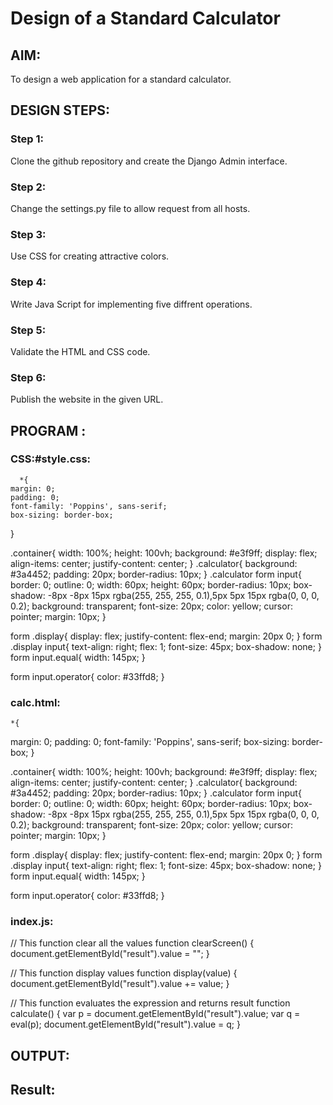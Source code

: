 # Design of a Standard Calculator

## AIM:

To design a web application for a standard calculator.

## DESIGN STEPS:

### Step 1:
Clone the github repository and create the Django Admin interface.

### Step 2:
Change the settings.py file to allow request from all hosts.

### Step 3:
Use CSS for creating attractive colors.

### Step 4:
Write Java Script for implementing five diffrent operations.

### Step 5:
Validate the HTML and CSS code.

### Step 6:
Publish the website in the given URL. 

## PROGRAM :
  ### CSS:#style.css:
      *{
    margin: 0;
    padding: 0;
    font-family: 'Poppins', sans-serif;
    box-sizing: border-box;
}


.container{
    width: 100%;
    height: 100vh;
    background: #e3f9ff;
    display: flex;
    align-items: center;
    justify-content: center;
}
.calculator{
    background: #3a4452;
    padding: 20px;
    border-radius: 10px;
}
.calculator form input{
    border: 0;
    outline: 0;
    width: 60px;
    height: 60px;
    border-radius: 10px;
    box-shadow: -8px -8px 15px rgba(255, 255, 255, 0.1),5px 5px 15px rgba(0, 0, 0, 0.2);
    background: transparent;
    font-size: 20px;
    color: yellow;
    cursor: pointer;
    margin: 10px;
}

form .display{
    display: flex;
    justify-content: flex-end;
    margin: 20px 0;
}
form .display input{
    text-align: right;
    flex: 1;
    font-size: 45px;
    box-shadow: none;
}
form input.equal{
    width: 145px;
}



form input.operator{
    color: #33ffd8;
}

 ### calc.html:
    *{
  margin: 0;
  padding: 0;
  font-family: 'Poppins', sans-serif;
  box-sizing: border-box;
}


.container{
  width: 100%;
  height: 100vh;
  background: #e3f9ff;
  display: flex;
  align-items: center;
  justify-content: center;
}
.calculator{
  background: #3a4452;
  padding: 20px;
  border-radius: 10px;
}
.calculator form input{
  border: 0;
  outline: 0;
  width: 60px;
  height: 60px;
  border-radius: 10px;
  box-shadow: -8px -8px 15px rgba(255, 255, 255, 0.1),5px 5px 15px rgba(0, 0, 0, 0.2);
  background: transparent;
  font-size: 20px;
  color: yellow;
  cursor: pointer;
  margin: 10px;
}

form .display{
  display: flex;
  justify-content: flex-end;
  margin: 20px 0;
}
form .display input{
  text-align: right;
  flex: 1;
  font-size: 45px;
  box-shadow: none;
}
form input.equal{
  width: 145px;
}



form input.operator{
  color: #33ffd8;
}

### index.js:
   // This function clear all the values
function clearScreen() {
    document.getElementById("result").value = "";
}
 
// This function display values
function display(value) {
    document.getElementById("result").value += value;
}
 
// This function evaluates the expression and returns result
function calculate() {
    var p = document.getElementById("result").value;
    var q = eval(p);
    document.getElementById("result").value = q;
}
## OUTPUT:

## Result:

